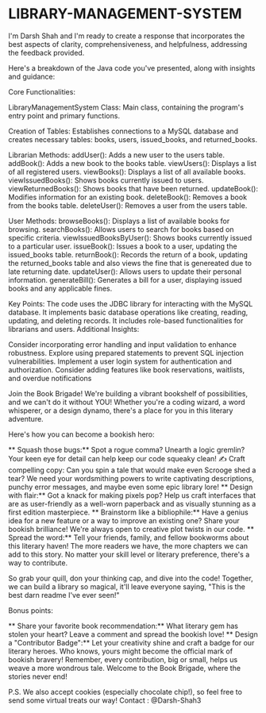 # LIBRARY-MANAGEMENT-SYSTEM


I'm Darsh Shah and I'm ready to create a response that incorporates the best aspects of clarity, comprehensiveness, and helpfulness, addressing the feedback provided.

Here's a breakdown of the Java code you've presented, along with insights and guidance:

Core Functionalities:

LibraryManagementSystem Class:
Main class, containing the program's entry point and primary functions.

Creation of Tables:
Establishes connections to a MySQL database and creates necessary tables: books, users, issued_books, and returned_books.

Librarian Methods:
addUser(): Adds a new user to the users table.
addBook(): Adds a new book to the books table.
viewUsers(): Displays a list of all registered users.
viewBooks(): Displays a list of all available books.
viewIssuedBooks(): Shows books currently issued to users.
viewReturnedBooks(): Shows books that have been returned.
updateBook(): Modifies information for an existing book.
deleteBook(): Removes a book from the books table.
deleteUser(): Removes a user from the users table.

User Methods:
browseBooks(): Displays a list of available books for browsing.
searchBooks(): Allows users to search for books based on specific criteria.
viewIssuedBooksByUser(): Shows books currently issued to a particular user.
issueBook(): Issues a book to a user, updating the issued_books table.
returnBook(): Records the return of a book, updating the returned_books table and also views the fine that is genereated due to late returning date.
updateUser(): Allows users to update their personal information.
generateBill(): Generates a bill for a user, displaying issued books and any applicable fines.

Key Points:
The code uses the JDBC library for interacting with the MySQL database.
It implements basic database operations like creating, reading, updating, and deleting records.
It includes role-based functionalities for librarians and users.
Additional Insights:

Consider incorporating error handling and input validation to enhance robustness.
Explore using prepared statements to prevent SQL injection vulnerabilities.
Implement a user login system for authentication and authorization.
Consider adding features like book reservations, waitlists, and overdue notifications

Join the Book Brigade!
We're building a vibrant bookshelf of possibilities, and we can't do it without YOU! Whether you're a coding wizard, a word whisperer, or a design dynamo, there's a place for you in this literary adventure.

Here's how you can become a bookish hero:

** Squash those bugs:** Spot a rogue comma? Unearth a logic gremlin? Your keen eye for detail can help keep our code squeaky clean!
✍️ Craft compelling copy: Can you spin a tale that would make even Scrooge shed a tear? We need your wordsmithing powers to write captivating descriptions, punchy error messages, and maybe even some epic library lore!
** Design with flair:** Got a knack for making pixels pop? Help us craft interfaces that are as user-friendly as a well-worn paperback and as visually stunning as a first edition masterpiece.
** Brainstorm like a bibliophile:** Have a genius idea for a new feature or a way to improve an existing one? Share your bookish brilliance! We're always open to creative plot twists in our code.
** Spread the word:** Tell your friends, family, and fellow bookworms about this literary haven! The more readers we have, the more chapters we can add to this story.
No matter your skill level or literary preference, there's a way to contribute.

So grab your quill, don your thinking cap, and dive into the code! Together, we can build a library so magical, it'll leave everyone saying, "This is the best darn readme I've ever seen!"

Bonus points:

** Share your favorite book recommendation:** What literary gem has stolen your heart? Leave a comment and spread the bookish love!
** Design a "Contributor Badge":** Let your creativity shine and craft a badge for our literary heroes. Who knows, yours might become the official mark of bookish bravery!
Remember, every contribution, big or small, helps us weave a more wondrous tale. Welcome to the Book Brigade, where the stories never end!

P.S. We also accept cookies (especially chocolate chip!), so feel free to send some virtual treats our way!
Contact : @Darsh-Shah3
